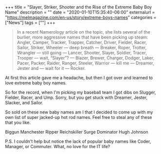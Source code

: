 +++
title = "Slayer, Striker, Shooter and the Rise of the Extreme Baby Boy Name"
description = ""
date = "2020-01-10T15:35:40-06:00"
externalurl = "https://melmagazine.com/en-us/story/extreme-boys-names"
categories = ["News"]
tags = [""]
+++
> In a recent Namerology article on the topic, she lists several of the burlier, more aggressive names that have been picking up steam: Angler, Camper, Tracker, Trapper, Catcher, Driver, Fielder, Racer, Sailor, Striker, Wheeler — deep breath — Breaker, Roper, Trotter, Wrangler — still going — Lancer, Shooter, Slayer, Soldier, Tracer, Trooper — wait, “Slayer”? — Blazer, Brewer, Charger, Dodger, Laker, Pacer, Packer, Raider, Ranger, Steeler, Warrior — kill me — Dreamer, Jester and — wait for it — Rocker.

At first this article gave me a headache, but then I got over and learned to love extreme baby boy names.

So for the record, when I'm picking my baseball team I got dibs on Slugger, Fielder, Racer, and Ump. Sorry, but you get stuck with Dreamer, Jester, Slacker, and Sailor.

So sold on these new baby names am I that I decided to come up with my own list of super jacked-up hot rod names. Feel free to steal any of these that you like.

Biggun Manchester
Ripper Reichskiller
Surge Dominator
Hugh Johnson

P.S. I couldn't help but notice the lack of popular baby names like Coder, Manager, or Commuter. What, no love for the IT life? 
